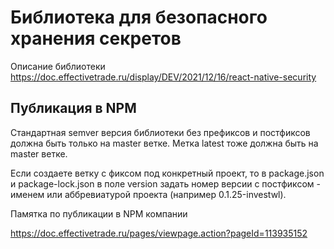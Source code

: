 # Библиотека для безопасного хранения секретов

Описание библиотеки https://doc.effectivetrade.ru/display/DEV/2021/12/16/react-native-security

## Публикация в NPM
Стандартная semver версия библиотеки без префиксов и постфиксов должна быть только на master ветке. Метка latest тоже должна быть на master ветке.

Если создаете ветку с фиксом под конкретный проект, то в package.json и package-lock.json в поле version задать номер версии с постфиксом - именем или аббревиатурой проекта (например 0.1.25-investwl).

Памятка по публикации в NPM компании

https://doc.effectivetrade.ru/pages/viewpage.action?pageId=113935152